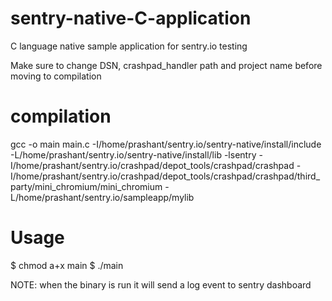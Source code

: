 # sentry-native-C-application
C language native sample application for sentry.io testing

Make sure to change  DSN, crashpad_handler path and project name before moving to compilation


# compilation

gcc -o main main.c -I/home/prashant/sentry.io/sentry-native/install/include -L/home/prashant/sentry.io/sentry-native/install/lib -lsentry -I/home/prashant/sentry.io/crashpad/depot_tools/crashpad/crashpad -I/home/prashant/sentry.io/crashpad/depot_tools/crashpad/crashpad/third_party/mini_chromium/mini_chromium -L/home/prashant/sentry.io/sampleapp/mylib

# Usage

$ chmod a+x main
$ ./main

NOTE: when the binary is run it will send a log event to sentry dashboard
